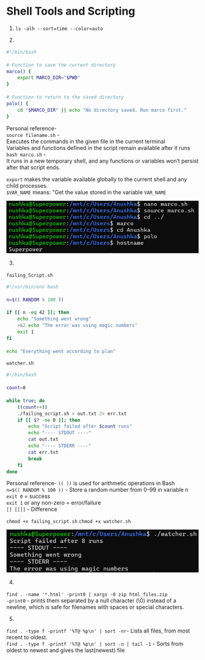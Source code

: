 #   Shell Tools and Scripting

1.  `ls -alh --sort=time --color=auto`

2. 
``` bash
#!/bin/bash

# Function to save the current directory
marco() {
    export MARCO_DIR="$PWD"
}

# Function to return to the saved directory
polo() {
    cd "$MARCO_DIR" || echo "No directory saved. Run marco first."
}
```
Personal reference- <br>
`source filename.sh` - <br> 
Executes the commands in the given file in the current terminal<br>
Variables and functions defined in the script remain available after it runs<br>
`bash marco.sh` - <br>
It runs in a new temporary shell, and any functions or variables won’t persist after that script ends.<br>

`export` makes the variable available globally to the current shell and any child processes.<br>
`$VAR_NAME` means: "Get the value stored in the variable `VAR_NAME`

![alt text](image.png)


3. 
`failing_Script.sh`
```bash
#!/usr/bin/env bash

n=$(( RANDOM % 100 ))

if [[ n -eq 42 ]]; then
    echo "Something went wrong"
    >&2 echo "The error was using magic numbers"
    exit 1
fi

echo "Everything went according to plan"

```

`watcher.sh`
```bash
#!/bin/bash

count=0

while true; do
    ((count++))
    ./failing_script.sh > out.txt 2> err.txt
    if [[ $? -ne 0 ]]; then
        echo "Script failed after $count runs"
        echo "---- STDOUT ----"
        cat out.txt
        echo "---- STDERR ----"
        cat err.txt
        break
    fi
done
```
Personal reference- 
`(( ))` is used for arithmetic operations in Bash <br>
`n=$(( RANDOM % 100 ))` - Store a random number from 0–99 in variable n<br>
`exit 0` = success<br>
`exit 1` or any non-zero = error/failure<br>
`[] [[]]` - Difference

`chmod +x failing_script.sh`
`chmod +x watcher.sh`

![alt text](image-1.png)

4. 
`find . -name '*.html' -print0 | xargs -0 zip html_files.zip` <br>
`-print0` -  prints them separated by a null character (\0) instead of a newline, which is safe for filenames with spaces or special characters.

5. 
`find . -type f -printf '%T@ %p\n' | sort -nr`- Lists all files, from most recent to oldest.<br>
`find . -type f -printf '%T@ %p\n' | sort -n | tail -1` - Sorts from oldest to newest and gives the last(newest) file

